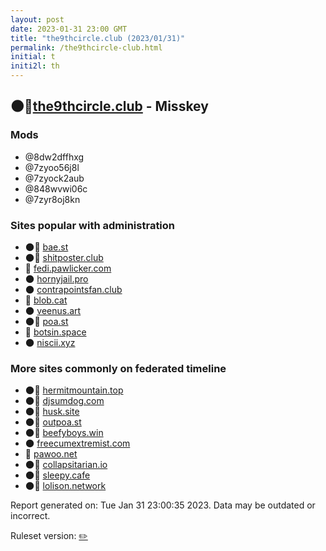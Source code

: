```yaml
---
layout: post
date: 2023-01-31 23:00 GMT
title: "the9thcircle.club (2023/01/31)"
permalink: /the9thcircle-club.html
initial: t
initi2l: th
---
```


## 🌑🧸[the9thcircle.club](https://the9thcircle.club) - Misskey

### Mods
 * @8dw2dffhxg
 * @7zyoo56j8l
 * @7zyock2aub
 * @848wvwi06c
 * @7zyr8oj8kn

### Sites popular with administration

* 🌑🧸 [bae.st](/bae-st.html)
* 🌑🧸 [shitposter.club](/shitposter-club.html)
* 🐘 [fedi.pawlicker.com](/fedi-pawlicker-com.html)
* 🌑 [hornyjail.pro](/hornyjail-pro.html)
* 🌑 [contrapointsfan.club](/contrapointsfan-club.html)
* 🧸 [blob.cat](/blob-cat.html)
* 🌑 [veenus.art](/veenus-art.html)
* 🌑🧸 [poa.st](/poa-st.html)
* 🐘 [botsin.space](/botsin-space.html)
* 🌑 [niscii.xyz](/niscii-xyz.html)

### More sites commonly on federated timeline

* 🌑🧸 [hermitmountain.top](/hermitmountain-top.html)
* 🌑🧸 [djsumdog.com](/djsumdog-com.html)
* 🌑🧸 [husk.site](/husk-site.html)
* 🌑🧸 [outpoa.st](/outpoa-st.html)
* 🌑🧸 [beefyboys.win](/beefyboys-win.html)
* 🌑 [freecumextremist.com](/freecumextremist-com.html)
* 🧸 [pawoo.net](/pawoo-net.html)
* 🌑🧸 [collapsitarian.io](/collapsitarian-io.html)
* 🌑🧸 [sleepy.cafe](/sleepy-cafe.html)
* 🌑🧸 [lolison.network](/lolison-network.html)

Report generated on: Tue Jan 31 23:00:35 2023. Data may be outdated or incorrect.

Ruleset version: [✏️](/version-pencil)
